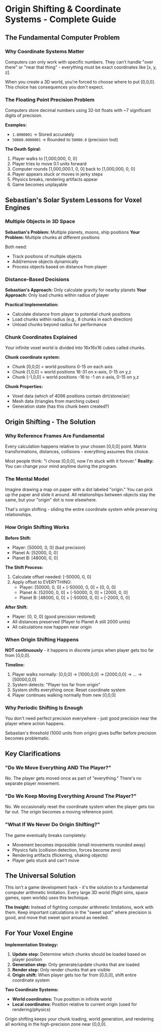 # Origin Shifting & Coordinate Systems - Complete Guide

## The Fundamental Computer Problem

### Why Coordinate Systems Matter

Computers can only work with specific numbers. They can't handle "over there" or "near that thing" - everything must be exact coordinates like [x, y, z].

When you create a 3D world, you're forced to choose where to put [0,0,0]. This choice has consequences you don't expect.

### The Floating Point Precision Problem

Computers store decimal numbers using 32-bit floats with ~7 significant digits of precision.

**Examples:**

- `1.0000001` → Stored accurately
- `50000.0000001` → Rounded to `50000.0` (precision lost)

**The Death Spiral:**

1. Player walks to [1,000,000, 0, 0]
2. Player tries to move 0.1 units forward
3. Computer rounds [1,000,000.1, 0, 0] back to [1,000,000, 0, 0]
4. Player appears stuck or moves in jerky steps
5. Physics breaks, rendering artifacts appear
6. Game becomes unplayable

## Sebastian's Solar System Lessons for Voxel Engines

### Multiple Objects in 3D Space

**Sebastian's Problem:** Multiple planets, moons, ship positions
**Your Problem:** Multiple chunks at different positions

Both need:

- Track positions of multiple objects
- Add/remove objects dynamically
- Process objects based on distance from player

### Distance-Based Decisions

**Sebastian's Approach:** Only calculate gravity for nearby planets
**Your Approach:** Only load chunks within radius of player

**Practical Implementation:**

- Calculate distance from player to potential chunk positions
- Load chunks within radius (e.g., 8 chunks in each direction)
- Unload chunks beyond radius for performance

### Chunk Coordinates Explained

Your infinite voxel world is divided into 16x16x16 cubes called chunks.

**Chunk coordinate system:**

- Chunk [0,0,0] = world positions 0-15 on each axis
- Chunk [1,0,0] = world positions 16-31 on x-axis, 0-15 on y,z
- Chunk [-1,0,0] = world positions -16 to -1 on x-axis, 0-15 on y,z

**Chunk Properties:**

- Voxel data (which of 4096 positions contain dirt/stone/air)
- Mesh data (triangles from marching cubes)
- Generation state (has this chunk been created?)

## Origin Shifting - The Solution

### Why Reference Frames Are Fundamental

Every calculation happens relative to your chosen [0,0,0] point. Matrix transformations, distances, collisions - everything assumes this choice.

Most people think: "I chose [0,0,0], now I'm stuck with it forever."
**Reality:** You can change your mind anytime during the program.

### The Mental Model

Imagine drawing a map on paper with a dot labeled "origin." You can pick up the paper and slide it around. All relationships between objects stay the same, but your "origin" dot is now elsewhere.

That's origin shifting - sliding the entire coordinate system while preserving relationships.

### How Origin Shifting Works

**Before Shift:**

- Player: [50000, 0, 0] (bad precision)
- Planet A: [52000, 0, 0]
- Planet B: [48000, 0, 0]

**The Shift Process:**

1. Calculate offset needed: [-50000, 0, 0]
2. Apply offset to EVERYTHING:
   - Player: [50000, 0, 0] + [-50000, 0, 0] = [0, 0, 0]
   - Planet A: [52000, 0, 0] + [-50000, 0, 0] = [2000, 0, 0]
   - Planet B: [48000, 0, 0] + [-50000, 0, 0] = [-2000, 0, 0]

**After Shift:**

- Player: [0, 0, 0] (good precision restored)
- All distances preserved (Player to Planet A still 2000 units)
- All calculations now happen near origin

### When Origin Shifting Happens

**NOT continuously** - it happens in discrete jumps when player gets too far from [0,0,0].

**Timeline:**

1. Player walks normally: [0,0,0] → [1000,0,0] → [2000,0,0] → ... → [50000,0,0]
2. System detects: "Player too far from origin"
3. System shifts everything once: Reset coordinate system
4. Player continues walking normally from new [0,0,0]

### Why Periodic Shifting Is Enough

You don't need perfect precision everywhere - just good precision near the player where action happens.

Sebastian's threshold (1000 units from origin) gives buffer before precision becomes problematic.

## Key Clarifications

### "Do We Move Everything AND The Player?"

No. The player gets moved once as part of "everything." There's no separate player movement.

### "Do We Keep Moving Everything Around The Player?"

No. We occasionally reset the coordinate system when the player gets too far out. The origin becomes a moving reference point.

### "What If We Never Do Origin Shifting?"

The game eventually breaks completely:

- Movement becomes impossible (small movements rounded away)
- Physics fails (collision detection, forces become zero)
- Rendering artifacts (flickering, shaking objects)
- Player gets stuck and can't move

## The Universal Solution

This isn't a game development hack - it's the solution to a fundamental computer arithmetic limitation. Every large 3D world (flight sims, space games, open worlds) uses this technique.

**The Insight:** Instead of fighting computer arithmetic limitations, work with them. Keep important calculations in the "sweet spot" where precision is good, and move that sweet spot around as needed.

## For Your Voxel Engine

**Implementation Strategy:**

1. **Update step:** Determine which chunks should be loaded based on player position
2. **Generation step:** Only generate/update chunks that are loaded
3. **Render step:** Only render chunks that are visible
4. **Origin shift:** When player gets too far from [0,0,0], shift entire coordinate system

**Two Coordinate Systems:**

- **World coordinates:** True position in infinite world
- **Local coordinates:** Position relative to current origin (used for rendering/physics)

Origin shifting keeps your chunk loading, world generation, and rendering all working in the high-precision zone near [0,0,0].
